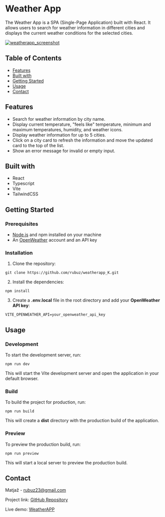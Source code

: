 # Weather App

The Weather App is a SPA (Single-Page Application) built with React. It allows users to search for weather information in different cities and displays the current weather conditions for the selected cities.

[![weatherapp_screenshot](https://i.postimg.cc/KY9chJwc/weatherapp.png)](https://postimg.cc/kVbPxF7L)

## Table of Contents

- [Features](#features)
- [Built with](#built-with)
- [Getting Started](#getting-started)
- [Usage](#usage)
- [Contact](#contact)

## Features

- Search for weather information by city name.
- Display current temperature, "feels like" temperature, minimum and maximum temperatures, humidity, and weather icons.
- Display weather information for up to 5 cities.
- Click on a city card to refresh the information and move the updated card to the top of the list.
- Show an error message for invalid or empty input.

## Built with

- React
- Typescript
- Vite
- TailwindCSS

## Getting Started

### Prerequisites

- [Node.js](https://nodejs.org/en) and npm installed on your machine
- An [OpenWeather](https://openweathermap.org/api) account and an API key

### Installation

1. Clone the repository:

```
git clone https://github.com/rubuz/weatherapp_K.git
```

2. Install the dependencies:

```
npm install
```

3. Create a **.env.local** file in the root directory and add your **OpenWeather API key**:

```
VITE_OPENWEATHER_API=your_openweather_api_key
```

## Usage

### Development

To start the development server, run:

```
npm run dev
```

This will start the Vite development server and open the application in your default browser.

### Build

To build the project for production, run:

```
npm run build
```

This will create a **dist** directory with the production build of the application.

### Preview

To preview the production build, run:

```
npm run preview
```

This will start a local server to preview the production build.

## Contact

Matjaž - rubuz23@gmail.com

Project link: [GitHub Repository](https://github.com/rubuz/weatherapp_K.git)

Live demo: [WeatherAPP](https://weatherapp-k.vercel.app/)
